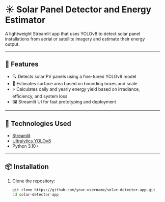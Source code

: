 # ☀️ Solar Panel Detector and Energy Estimator

A lightweight Streamlit app that uses YOLOv8 to detect solar panel installations from aerial or satellite imagery and estimate their energy output.

---

## 🚀 Features

- 🔍 Detects solar PV panels using a fine-tuned YOLOv8 model
- 📏 Estimates surface area based on bounding boxes and scale
- ⚡ Calculates daily and yearly energy yield based on irradiance, efficiency, and system loss
- 🖼️ Streamlit UI for fast prototyping and deployment

---

## 🧰 Technologies Used

- [Streamlit](https://streamlit.io/)
- [Ultralytics YOLOv8](https://github.com/ultralytics/ultralytics)
- Python 3.10+

---

## 📦 Installation

1. Clone the repository:
   ```bash
   git clone https://github.com/your-username/solar-detector-app.git
   cd solar-detector-app
